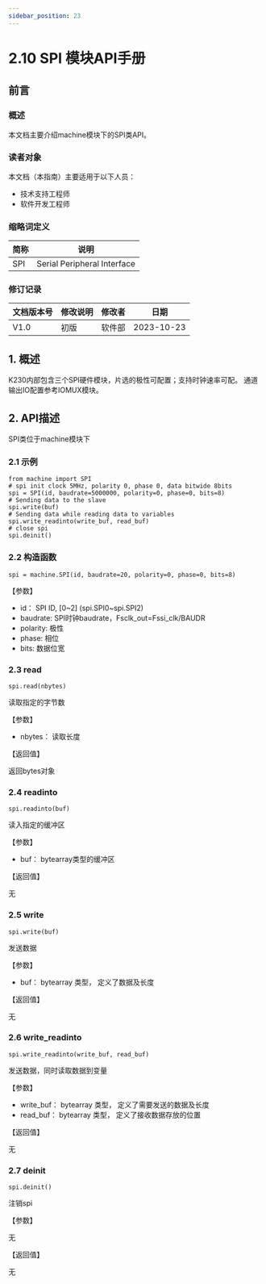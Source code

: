```yaml
---
sidebar_position: 23
---
```

# 2.10 SPI 模块API手册

## 前言

### 概述

本文档主要介绍machine模块下的SPI类API。

### 读者对象

本文档（本指南）主要适用于以下人员：

- 技术支持工程师
- 软件开发工程师

### 缩略词定义

| 简称 | 说明                        |
| ---- | --------------------------- |
| SPI  | Serial Peripheral Interface |

### 修订记录

| 文档版本号 | 修改说明 | 修改者 | 日期       |
| ---------- | -------- | ------ | ---------- |
| V1.0       | 初版     | 软件部 | 2023-10-23 |

## 1. 概述

K230内部包含三个SPI硬件模块，片选的极性可配置；支持时钟速率可配。 通道输出IO配置参考IOMUX模块。

## 2. API描述

SPI类位于machine模块下

### 2.1 示例

```
from machine import SPI
# spi init clock 5MHz, polarity 0, phase 0, data bitwide 8bits
spi = SPI(id, baudrate=5000000, polarity=0, phase=0, bits=8)
# Sending data to the slave
spi.write(buf)
# Sending data while reading data to variables
spi.write_readinto(write_buf, read_buf)
# close spi
spi.deinit()
```



### 2.2 构造函数

```
spi = machine.SPI(id, baudrate=20, polarity=0, phase=0, bits=8)
```



【参数】

- id： SPI ID, [0~2] (spi.SPI0~spi.SPI2)
- baudrate: SPI时钟baudrate，Fsclk_out=Fssi_clk/BAUDR
- polarity: 极性
- phase: 相位
- bits: 数据位宽

### 2.3 read

```
spi.read(nbytes)
```



读取指定的字节数

【参数】

- nbytes： 读取长度

【返回值】

返回bytes对象

### 2.4 readinto

```
spi.readinto(buf)
```



读入指定的缓冲区

【参数】

- buf： bytearray类型的缓冲区

【返回值】

无

### 2.5 write

```
spi.write(buf)
```



发送数据

【参数】

- buf： bytearray 类型， 定义了数据及长度

【返回值】

无

### 2.6 write_readinto

```
spi.write_readinto(write_buf, read_buf)
```



发送数据，同时读取数据到变量

【参数】

- write_buf： bytearray 类型， 定义了需要发送的数据及长度
- read_buf： bytearray 类型， 定义了接收数据存放的位置

【返回值】

无

### 2.7 deinit

```
spi.deinit()
```



注销spi

【参数】

无

【返回值】

无